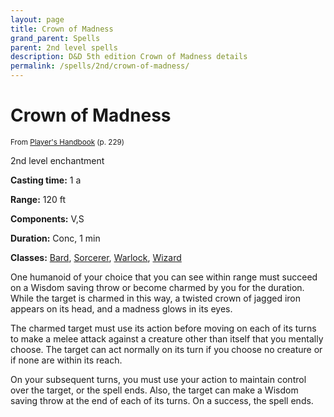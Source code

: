 ```yaml
---
layout: page
title: Crown of Madness
grand_parent: Spells
parent: 2nd level spells 
description: D&D 5th edition Crown of Madness details
permalink: /spells/2nd/crown-of-madness/
---
```


# Crown of Madness

<small>From <a target="_blank" href="https://dnd.wizards.com/products/tabletop-games/rpg-products/rpg_playershandbook">Player's Handbook</a> (p. 229)</small>

2nd level enchantment

**Casting time:** 1 a

**Range:** 120 ft

**Components:** V,S 

**Duration:** Conc, 1 min

**Classes:** [Bard](/classes/bard/), [Sorcerer](/classes/sorcerer/), [Warlock](/classes/warlock/), [Wizard](/classes/wizard/)

One humanoid of your choice that you can see within range must succeed on a Wisdom saving throw or become charmed by you for the duration. While the target is charmed in this way, a twisted crown of jagged iron appears on its head, and a madness glows in its eyes.

   The charmed target must use its action before moving on each of its turns to make a melee attack against a creature other than itself that you mentally choose. The target can act normally on its turn if you choose no creature or if none are within its reach.

   On your subsequent turns, you must use your action to maintain control over the target, or the spell ends. Also, the target can make a Wisdom saving throw at the end of each of its turns. On a success, the spell ends.